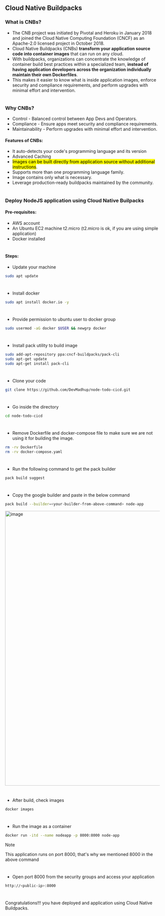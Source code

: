 ## Cloud Native Buildpacks

### What is CNBs?
- The CNB project was initiated by Pivotal and Heroku in January 2018 and joined the Cloud Native Computing Foundation (CNCF) as an Apache-2.0 licensed project in October 2018.
- Cloud Native Buildpacks (CNBs) **transform your application source code into container images** that can run on any cloud.
- With buildpacks, organizations can concentrate the knowledge of container build best practices within a specialized team, **instead of having application developers across the organization individually maintain their own Dockerfiles**.
- This makes it easier to know what is inside application images, enforce security and compliance requirements, and perform upgrades with minimal effort and intervention.

#
### Why CNBs?
- Control - Balanced control between App Devs and Operators.
- Compliance - Ensure apps meet security and compliance requirements.
- Maintainability - Perform upgrades with minimal effort and intervention.

#### Features of CNBs:
- It auto-detects your code's programming language and its version
- Advanced Caching
- <mark>Images can be built directly from application source without additional instructions</mark>.
- Supports more than one programming language family.
- Image contains only what is necessary.
- Leverage production-ready buildpacks maintained by the community.

#
### Deploy NodeJS application using Cloud Native Builpacks

#### Pre-requisites:

- AWS account
- An Ubuntu EC2 machine t2.micro (t2.micro is ok, if you are using simple application)
- Docker installed

#
#### Steps:
- Update your machine
```bash
sudo apt update
```
#
- Install docker
```bash
sudo apt install docker.io -y
```
#
- Provide permission to ubuntu user to docker group
```bash
sudo usermod -aG docker $USER && newgrp docker
```
#
- Install pack utility to build image
```bash
sudo add-apt-repository ppa:cncf-buildpacks/pack-cli
sudo apt-get update
sudo apt-get install pack-cli
```
#
- Clone your code
```bash
git clone https://github.com/DevMadhup/node-todo-cicd.git
```
#
- Go inside the directory
```bash
cd node-todo-cicd
```
#
- Remove Dockerfile and docker-compose file to make sure we are not using it for building the image.
```bash
rm -rv Dockerfile
rm -rv docker-compose.yaml
```
#
- Run the following command to get the pack builder
```bash
pack build suggest
```
#
- Copy the google builder and paste in the below command
```bash
pack build --builder=<your-builder-from-above-command> node-app
```
<img width="894" alt="image" src="https://github.com/user-attachments/assets/33e00d6d-0a98-4e16-9783-e07b7a155459">

#
- After build, check images
```bash
docker images
```
#
- Run the image as a container
```bash
docker run -itd --name nodeapp -p 8000:8000 node-app
```
> [!Note]
> This application runs on port 8000, that's why we mentioned 8000 in the above command
#
- Open port 8000 from the security groups and access your application
```bash
http://<public-ip>:8000
```
#
Congratulations!!! you have deployed and application using Cloud Native Buildpacks.
